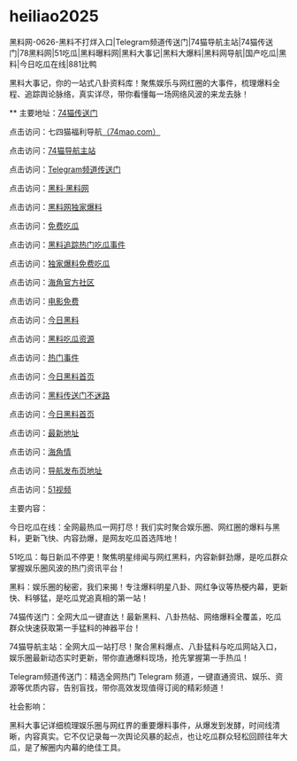 # heiliao2025
黑料网-0626-黑料不打烊入口|Telegram频道传送门|74猫导航主站|74猫传送门|78黑料网|51吃瓜|黑料曝料网|黑料大事记|黑料大爆料|黑料网导航|国产吃瓜|黑料|今日吃瓜在线|881比鸭

黑料大事记，你的一站式八卦资料库！聚焦娱乐与网红圈的大事件，梳理爆料全程、追踪舆论脉络，真实详尽，带你看懂每一场网络风波的来龙去脉！

** 主要地址：<a href="https://74mao.com/">74猫传送门</a>

点击访问：七四猫福利导航<a href="https://74mao.com/">（74mao.com）</a>

点击访问：<a href="https://74mao.com/">74猫导航主站</a>

点击访问：<a href="https://74mao.com/">Telegram频道传送门</a>

点击访问：<a href="https://heiliaolvzlu3.pages.dev">黑料·黑料网</a>

点击访问：<a href="https://heiliaoyvnrda.pages.dev">黑料网独家爆料</a>

点击访问：<a href="https://heiliaoxey7ic.pages.dev">免费吃瓜</a>

点击访问：<a href="https://heiliaoal51na.pages.dev">黑料追踪热门吃瓜事件</a>

点击访问：<a href="https://heiliaoavkush.pages.dev">独家爆料免费吃瓜</a>

点击访问：<a href="https://hj-01.pages.dev/">海角官方社区</a>

点击访问：<a href="https://hj-02.pages.dev/">电影免费</a>

点击访问：<a href="https://heiliao890.pages.dev/">今日黑料</a>

点击访问：<a href="https://heiliao821.pages.dev/">黑料吃瓜资源</a>

点击访问：<a href="https://heiliao517.pages.dev/">热门事件</a>

点击访问：<a href="https://heiliao901.pages.dev/">今日黑料首页</a>

点击访问：<a href="https://heiliao984.pages.dev/">黑料传送门不迷路</a>

点击访问：<a href="https://heiliao478.pages.dev/">今日黑料首页</a>

点击访问：<a href="https://hj-446.pages.dev/">最新地址</a>

点击访问：<a href="https://hj-555.pages.dev/">海角情</a>

点击访问：<a href="https://hj-532.pages.dev/">导航发布页地址</a>

点击访问：<a href="https://hj-519.pages.dev/">51视频</a>

主要内容：

今日吃瓜在线：全网最热瓜一网打尽！我们实时聚合娱乐圈、网红圈的爆料与黑料，更新飞快、内容劲爆，是网友吃瓜首选阵地！

51吃瓜：每日新瓜不停更！聚焦明星绯闻与网红黑料，内容新鲜劲爆，是吃瓜群众掌握娱乐圈风波的热门资讯平台！

黑料：娱乐圈的秘密，我们来揭！专注爆料明星八卦、网红争议等热梗内幕，更新快、料够猛，是吃瓜党追真相的第一站！

74猫传送门：全网大瓜一键直达！最新黑料、八卦热帖、网络爆料全覆盖，吃瓜群众快速获取第一手猛料的神器平台！

74猫导航主站：全网大瓜一站打尽！聚合黑料爆点、八卦猛料与吃瓜网站入口，娱乐圈最新动态实时更新，带你直通爆料现场，抢先掌握第一手热瓜！

Telegram频道传送门：精选全网热门 Telegram 频道，一键直通资讯、娱乐、资源等优质内容，告别盲找，带你高效发现值得订阅的精彩频道！

社会影响：

黑料大事记详细梳理娱乐圈与网红界的重要爆料事件，从爆发到发酵，时间线清晰，内容真实。它不仅记录每一次舆论风暴的起点，也让吃瓜群众轻松回顾往年大瓜，是了解圈内内幕的绝佳工具。

<span style="display:none;">[Canonical link]（）</span>
